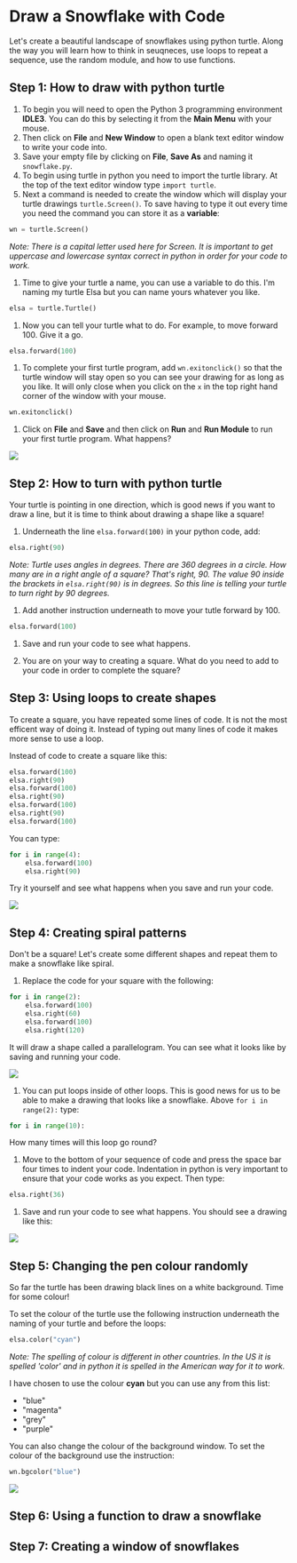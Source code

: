 # Draw a Snowflake with Code

Let's create a beautiful landscape of snowflakes using python turtle. Along the way you will learn how to think in seuqneces, use loops to repeat a sequence, use the random module, and how to use functions.

## Step 1: How to draw with python turtle

1. To begin you will need to open the Python 3 programming environment **IDLE3**. You can do this by selecting it from the **Main Menu** with your mouse. 
1. Then click on **File** and **New Window** to open a blank text editor window to write your code into. 
1. Save your empty file by clicking on **File**, **Save As** and naming it `snowflake.py`.
1. To begin using turtle in python you need to import the turtle library. At the top of the text editor window type `import turtle`. 
1. Next a command is needed to create the window which will display your turtle drawings `turtle.Screen()`. To save having to type it out every time you need the command you can store it as a **variable**:

  ```python
  wn = turtle.Screen()
  ```
  *Note: There is a capital letter used here for Screen. It is important to get uppercase and lowercase syntax correct in python in order for your code to work.*
  
1. Time to give your turtle a name, you can use a variable to do this. I'm naming my turtle Elsa but you can name yours whatever you like.

  ```python
  elsa = turtle.Turtle()
  ```

1. Now you can tell your turtle what to do. For example, to move forward 100. Give it a go.

  ```python
  elsa.forward(100)
  ```

1. To complete your first turtle program, add `wn.exitonclick()` so that the turtle window will stay open so you can see your drawing for as long as you like. It will only close when you click on the `x` in the top right hand corner of the window with your mouse.    

  ```python
  wn.exitonclick()
  ```
1. Click on **File** and **Save** and then click on **Run** and **Run Module** to run your first turtle program. What happens?

  ![](images/import-turtle.png)

## Step 2: How to turn with python turtle

Your turtle is pointing in one direction, which is good news if you want to draw a line, but it is time to think about drawing a shape like a square!

1. Underneath the line `elsa.forward(100)` in your python code, add:

  ```python
  elsa.right(90)
  ```
  *Note: Turtle uses angles in degrees. There are 360 degrees in a circle. How many are in a right angle of a square? That's right, 90. The value 90 inside the brackets in `elsa.right(90)` is in degrees. So this line is telling your turtle to turn right by 90 degrees.*
  
1. Add another instruction underneath to move your tutle forward by 100.   

  ```python
  elsa.forward(100)
  ```
1. Save and run your code to see what happens.

1. You are on your way to creating a square. What do you need to add to your code in order to complete the square?

## Step 3: Using loops to create shapes

To create a square, you have repeated some lines of code. It is not the most efficent way of doing it. Instead of typing out many lines of code it makes more sense to use a loop.

Instead of code to create a square like this:
  
  ```python
  elsa.forward(100)
  elsa.right(90)
  elsa.forward(100)
  elsa.right(90)
  elsa.forward(100)
  elsa.right(90)
  elsa.forward(100)
  ```
You can type:
  
  ```python
  for i in range(4):
      elsa.forward(100)
      elsa.right(90)
  ```
Try it yourself and see what happens when you save and run your code.
  
  ![](images/turtle-loop.png)

## Step 4: Creating spiral patterns
Don't be a square! Let's create some different shapes and repeat them to make a snowflake like spiral.

1. Replace the code for your square with the following:

  ```python
  for i in range(2):
      elsa.forward(100)
      elsa.right(60)
      elsa.forward(100)
      elsa.right(120)
  ```
  It will draw a shape called a parallelogram. You can see what it looks like by saving and running your code.
  
  ![](images/parallelogram.png)

1. You can put loops inside of other loops. This is good news for us to be able to make a drawing that looks like a snowflake. Above `for i in range(2):` type:

  ```python
  for i in range(10):
  ```
  How many times will this loop go round?

1. Move to the bottom of your sequence of code and press the space bar four times to indent your code. Indentation in python is very important to ensure that your code works as you expect. Then type:

  ```python
  elsa.right(36)
  ```

1. Save and run your code to see what happens. You should see a drawing like this:  
  
  ![](images/snowflake1.png)
  
## Step 5: Changing the pen colour randomly

So far the turtle has been drawing black lines on a white background. Time for some colour!

To set the colour of the turtle use the following instruction underneath the naming of your turtle and before the loops:

```python
elsa.color("cyan")
```
*Note: The spelling of colour is different in other countries. In the US it is spelled 'color' and in python it is spelled in the American way for it to work.*

I have chosen to use the colour **cyan** but you can use any from this list:

- "blue"
- "magenta"
- "grey"
- "purple"

You can also change the colour of the background window. To set the colour of the background use the instruction:

```python
wn.bgcolor("blue")
```

![](images/colour.png)

## Step 6: Using a function to draw a snowflake


## Step 7: Creating a window of snowflakes

